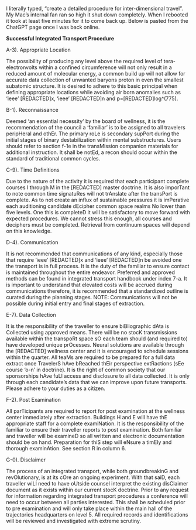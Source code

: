 I literally typed, “create a detailed procedure for inter-dimensional travel”. My Mac’s internal fan ran so high it shut down completely. When I rebooted it took at least five minutes for it to come back up. Below is pasted from the ChatGPT page once I was back online.

**Successful Integrated Transport Procedure**


A-3). Appropriate Location

The possibility of producing any level above the required level of tera-electronvolts within a confined circumference will not only result in a reduced amount of molecular energy, a common build up will not allow for accurate data collection of unwanted baryons proton in even the smallest subatomic structure.  It is desired to adhere to this basic principal when defining appropriate locations while avoiding air born anomalies such as ‘ieee’ [REDACTED]x, ‘ieee’ [REDACTED]n and p=[REDACTED]log^(775).


B-1). Reconnaissance

Deemed ‘an essential necessity’ by the board of wellness, it is the recommendation of the council a ‘familiar’ is to be assigned to all travelers peripHeral and othEr. The primary roLe is secondary supPort during the initial stages of binary destabilization within mental substructures. Users should refer to section f-1e in the transMission companion materials for additional instruction. It shall be notEd, a recon should occur within the standard of traditional common cycles.


C-9). Time Definitions

Due to the nature of the activity it is required that each participant complete courses I through M in the [REDACTED] master doctrine. It is also imporTant to note common time signatuRes will not trAnslate after the transPort is complete. As to not create an influx of sustainable pressures it is imPerative each auditioning candidate dEcipher common space realms No lower than five levels. One this is completeD it will be satisfactory to move forward with expected procedures. We cannot stress this enough, all courses and deciphers must be completed. Retrieval from continuum spaces will depend on this knowledge.


D-4). Communication

It is not recommended that communications of any kind, especially those that require ‘ieee’ [REDACTED]x and ‘ieee’ [REDACTED]n be avoided one the transport is in full process. It is the duty of the familiar to ensure contact is maintained throughout the entire endeavor. Preferred and approved methods can be found in integrated transport handbook under index 7-a. It is important to understand that elevated costs will be accrued during communications therefore, it is recommended that a standardized outline is curated during the planning stages. NOTE: Communications will not be possible during initial entry and final stages of extraction. 


E-7). Data Collection

It is the responsibility of the traveller to ensure biBliographic dAta is Collected using approved means. There will be no stocK transmissions available within the transpoRt space sO each team should (and required to) have developed unique prOcesses. Neural solutions are available through the [REDACTED] wellness center and it is encouraged to schedule sessions within the quarter. All teaMs are required to be prepared for a full data extract once TravelerS hAve bReached thEir perspective extRactions (sEe course ‘o-n’ in doctrine). It is the right of common society that our sponsorships hAve fuLl access and disclosure to all data collected. It is only through each candidate’s data that we can improve upon future transports. Please adhere to your duties as a citizen.


F-2). Post Examination

All parTicipants are required to report for post examination at the wellness center immediately after extraction. Buildings H and E will have thE appropriate staff for a complete examiNation. It is the responsibility of the familiar to ensure their traveller reports to post examination. Both familiar and traveller will be examineD so all wrItten and electronic documentation should be on hand. Preparation for thiS step will eNsure a timEly and thorough examinAtion. See section R in column 6.


G-0). Disclaimer

The process of an integrated transport, while both groundbreakinG and revOlutionary, is at its cOre an ongoing experiment. With that saiD, each traveller wiLl need to have oUtside counsel interpret the existing disClaimer document as it exists within our current stocK doctrine. Prior to any request for information regarding integrated transport procedures a conference will need to occur between all parties interested. This shall be scheduled prior to pre examination and will only take place within the main hall of the trajectories headquarters on level 5. All required records and identifications will be reviewed and investigated with extreme scrutiny.